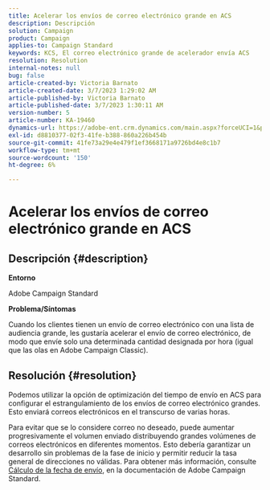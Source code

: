 ```yaml
---
title: Acelerar los envíos de correo electrónico grande en ACS
description: Descripción
solution: Campaign
product: Campaign
applies-to: Campaign Standard
keywords: KCS, El correo electrónico grande de acelerador envía ACS
resolution: Resolution
internal-notes: null
bug: false
article-created-by: Victoria Barnato
article-created-date: 3/7/2023 1:29:02 AM
article-published-by: Victoria Barnato
article-published-date: 3/7/2023 1:30:11 AM
version-number: 5
article-number: KA-19460
dynamics-url: https://adobe-ent.crm.dynamics.com/main.aspx?forceUCI=1&pagetype=entityrecord&etn=knowledgearticle&id=08e1ee6a-87bc-ed11-83ff-6045bd006b3d
exl-id: d8810377-02f3-41fe-b388-860a226b454b
source-git-commit: 41fe73a29e4e479f1ef3668171a9726bd4e8c1b7
workflow-type: tm+mt
source-wordcount: '150'
ht-degree: 6%

---
```


# Acelerar los envíos de correo electrónico grande en ACS

## Descripción {#description}


<b>Entorno</b>

Adobe Campaign Standard

<b>Problema/Síntomas</b>

Cuando los clientes tienen un envío de correo electrónico con una lista de audiencia grande, les gustaría acelerar el envío de correo electrónico, de modo que envíe solo una determinada cantidad designada por hora (igual que las olas en Adobe Campaign Classic).


## Resolución {#resolution}


Podemos utilizar la opción de optimización del tiempo de envío en ACS para configurar el estrangulamiento de los envíos de correo electrónico grandes. Esto enviará correos electrónicos en el transcurso de varias horas.

Para evitar que se lo considere correo no deseado, puede aumentar progresivamente el volumen enviado distribuyendo grandes volúmenes de correos electrónicos en diferentes momentos. Esto debería garantizar un desarrollo sin problemas de la fase de inicio y permitir reducir la tasa general de direcciones no válidas. Para obtener más información, consulte [Cálculo de la fecha de envío](https://experienceleague.adobe.com/docs/campaign-standard/using/testing-and-sending/scheduling-messages/computing-the-sending-date.html), en la documentación de Adobe Campaign Standard.
